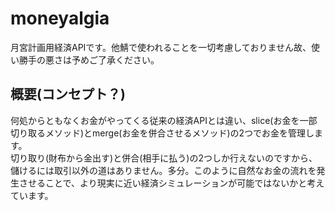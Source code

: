 # moneyalgia
月宮計画用経済APIです。他鯖で使われることを一切考慮しておりません故、使い勝手の悪さは予めご了承ください。
## 概要(コンセプト？)
何処からともなくお金がやってくる従来の経済APIとは違い、slice(お金を一部切り取るメソッド)とmerge(お金を併合させるメソッド)の2つでお金を管理します。  
切り取り(財布から金出す)と併合(相手に払う)の2つしか行えないのですから、儲けるには取引以外の道はありません。多分。このように自然なお金の流れを発生させることで、より現実に近い経済シミュレーションが可能ではないかと考えています。
